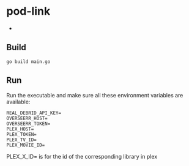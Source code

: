 # pod-link
-
## Build
`go build main.go`

## Run
Run the executable and make sure all these environment variables are available:
```
REAL_DEBRID_API_KEY=
OVERSEERR_HOST=
OVERSEERR_TOKEN=
PLEX_HOST=
PLEX_TOKEN=
PLEX_TV_ID=
PLEX_MOVIE_ID=
```
PLEX_X_ID= is for the id of the corresponding library in plex
